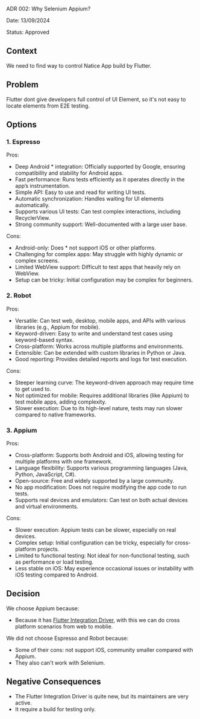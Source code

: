 ADR 002: Why Selenium Appium?

Date: 13/09/2024

Status: Approved

## Context
We need to find way to control Natice App build by Flutter.

## Problem
Flutter dont give developers full control of UI Element, so it's not easy to locate elements from E2E testing.

## Options
### 1. Espresso

Pros:
* Deep Android * integration: Officially supported by Google, ensuring compatibility and stability for Android apps.
* Fast performance: Runs tests efficiently as it operates directly in the app’s instrumentation.
* Simple API: Easy to use and read for writing UI tests.
* Automatic synchronization: Handles waiting for UI elements automatically.
* Supports various UI tests: Can test complex interactions, including RecyclerView.
* Strong community support: Well-documented with a large user base.

Cons:
* Android-only: Does * not support iOS or other platforms.
* Challenging for complex apps: May struggle with highly dynamic or complex screens.
* Limited WebView support: Difficult to test apps that heavily rely on WebView.
* Setup can be tricky: Initial configuration may be complex for beginners.

### 2. Robot 

Pros:
* Versatile: Can test web, desktop, mobile apps, and APIs with various libraries (e.g., Appium for mobile).
* Keyword-driven: Easy to write and understand test cases using keyword-based syntax.
* Cross-platform: Works across multiple platforms and environments.
* Extensible: Can be extended with custom libraries in Python or Java.
* Good reporting: Provides detailed reports and logs for test execution.

Cons:
* Steeper learning curve: The keyword-driven approach may require time to get used to.
* Not optimized for mobile: Requires additional libraries (like Appium) to test mobile apps, adding complexity.
* Slower execution: Due to its high-level nature, tests may run slower compared to native frameworks.

### 3. Appium

Pros:
* Cross-platform: Supports both Android and iOS, allowing testing for multiple platforms with one framework.
* Language flexibility: Supports various programming languages (Java, Python, JavaScript, C#).
* Open-source: Free and widely supported by a large community.
* No app modification: Does not require modifying the app code to run tests.
* Supports real devices and emulators: Can test on both actual devices and virtual environments.

Cons:
* Slower execution: Appium tests can be slower, especially on real devices.
* Complex setup: Initial configuration can be tricky, especially for cross-platform projects.
* Limited to functional testing: Not ideal for non-functional testing, such as performance or load testing.
* Less stable on iOS: May experience occasional issues or instability with iOS testing compared to Android.

## Decision
We choose Appium because:
- Because it has [Flutter Integration Driver](https://github.com/AppiumTestDistribution/appium-flutter-integration-driver), with this we can do cross platform scenarios from web to moblie.

We did not choose Espresso and Robot because:
- Some of their cons: not support iOS, community smaller compared with Appium.
- They also can't work with Selenium.

## Negative Consequences
- The Flutter Integration Driver is quite new, but its maintainers are very active.
- It require a build for testing only.
